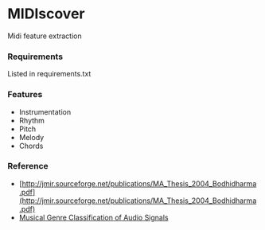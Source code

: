 # MIDIscover 

Midi feature extraction 


### Requirements
Listed in requirements.txt 

### Features
* Instrumentation
* Rhythm
* Pitch
* Melody
* Chords 

### Reference
* [http://jmir.sourceforge.net/publications/MA_Thesis_2004_Bodhidharma.pdf](http://jmir.sourceforge.net/publications/MA_Thesis_2004_Bodhidharma.pdf) 
* [Musical Genre Classification of Audio Signals](http://dspace.library.uvic.ca:8080/bitstream/handle/1828/1344/tsap02gtzan.pdf?sequence=1) 
